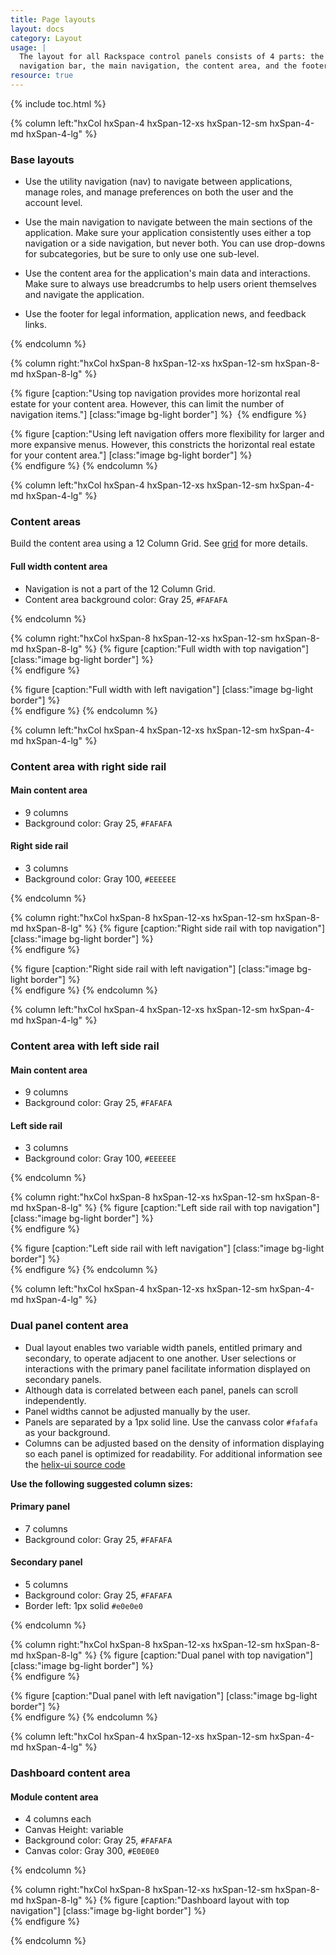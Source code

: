 ```yaml
---
title: Page layouts
layout: docs
category: Layout
usage: |
  The layout for all Rackspace control panels consists of 4 parts: the account
  navigation bar, the main navigation, the content area, and the footer.
resource: true
---
```


{% include toc.html %}

<section class="static-section"  markdown="1">
<div class="hxRow"  markdown="1">
{% column left:"hxCol hxSpan-4 hxSpan-12-xs hxSpan-12-sm hxSpan-4-md hxSpan-4-lg" %}

### Base layouts
- Use the utility navigation (nav) to navigate between applications, manage roles, and manage preferences on both the user and the account level.

- Use the main navigation to navigate between the main sections of the
  application. Make sure your application consistently
  uses either a top navigation or a side navigation, but never both. You can
  use drop-downs for subcategories, but be sure to only use one sub-level.

- Use the content area for the application's main data and interactions. Make sure to always use breadcrumbs to help users orient themselves and navigate the application.

- Use the footer for legal information, application news, and feedback links.

{% endcolumn %}

{% column right:"hxCol hxSpan-8 hxSpan-12-xs hxSpan-12-sm hxSpan-8-md hxSpan-8-lg" %}

{% figure [caption:"Using top navigation provides more horizontal real estate for
your content area. However, this can limit the number of navigation items."] [class:"image bg-light border"] %}
<embed src="{{site.url}}/assets/images/layout/page-layouts/layout-navigation-top.png"/>
{% endfigure %}

{% figure [caption:"Using left navigation offers more flexibility for larger and
more expansive menus. However, this constricts the horizontal real estate for your
content area."] [class:"image bg-light border"] %}
<embed src="{{site.url}}/assets/images/layout/page-layouts/layout-navigation-side.png" width="800"/>
{% endfigure %}
{% endcolumn %}
</div>
</section>

<section class="static-section"  markdown="1">
<div class="hxRow"  markdown="1">
{% column left:"hxCol hxSpan-4 hxSpan-12-xs hxSpan-12-sm hxSpan-4-md hxSpan-4-lg" %}

### Content areas

Build the content area using a 12 Column Grid. See [grid](/layout/grid) for more details.

#### Full width content area
- Navigation is not a part of the 12 Column Grid.
- Content area background color: Gray 25, `#FAFAFA`

{% endcolumn %}

{% column right:"hxCol hxSpan-8 hxSpan-12-xs hxSpan-12-sm hxSpan-8-md hxSpan-8-lg" %}
{% figure [caption:"Full width with top navigation"] [class:"image bg-light border"] %}
<embed src="{{site.url}}/assets/images/layout/page-layouts/layout-content-full-top-nav.png" width="800"/>
{% endfigure %}

{% figure [caption:"Full width with left navigation"] [class:"image bg-light border"] %}
<embed src="{{site.url}}/assets/images/layout/page-layouts/layout-content-full-side-nav.png" width="800"/>
{% endfigure %}
{% endcolumn %}
</div>
</section>

<section class="static-section"  markdown="1">
<div class="hxRow"  markdown="1">
{% column left:"hxCol hxSpan-4 hxSpan-12-xs hxSpan-12-sm hxSpan-4-md hxSpan-4-lg" %}

### Content area with right side rail

#### Main content area

- 9 columns
- Background color: Gray 25, `#FAFAFA`

#### Right side rail

- 3 columns
- Background color: Gray 100, `#EEEEEE`

{% endcolumn %}

{% column right:"hxCol hxSpan-8 hxSpan-12-xs hxSpan-12-sm hxSpan-8-md hxSpan-8-lg" %}
{% figure [caption:"Right side rail with top navigation"] [class:"image bg-light border"] %}
<embed src="{{site.url}}/assets/images/layout/page-layouts/layout-right-side-rail-top-nav.png" width="800"/>
{% endfigure %}

{% figure [caption:"Right side rail with left navigation"] [class:"image bg-light border"] %}
<embed src="{{site.url}}/assets/images/layout/page-layouts/layout-right-side-rail-side-nav.png" width="800"/>
{% endfigure %}
{% endcolumn %}
</div>
</section>

<section class="static-section"  markdown="1">
<div class="hxRow"  markdown="1">
{% column left:"hxCol hxSpan-4 hxSpan-12-xs hxSpan-12-sm hxSpan-4-md hxSpan-4-lg" %}

### Content area with left side rail

#### Main content area

- 9 columns
- Background color: Gray 25, `#FAFAFA`

#### Left side rail
- 3 columns
- Background color: Gray 100, `#EEEEEE`

{% endcolumn %}

{% column right:"hxCol hxSpan-8 hxSpan-12-xs hxSpan-12-sm hxSpan-8-md hxSpan-8-lg" %}
{% figure [caption:"Left side rail with top navigation"] [class:"image bg-light border"] %}
<embed src="{{site.url}}/assets/images/layout/page-layouts/layout-left-side-rail-top-nav.png" width="800"/>
{% endfigure %}

{% figure [caption:"Left side rail with left navigation"] [class:"image bg-light border"] %}
<embed src="{{site.url}}/assets/images/layout/page-layouts/layout-left-side-rail-side-nav.png" width="800"/>
{% endfigure %}
{% endcolumn %}
</div>
</section>

<section class="static-section"  markdown="1">
<div class="hxRow"  markdown="1">
{% column left:"hxCol hxSpan-4 hxSpan-12-xs hxSpan-12-sm hxSpan-4-md hxSpan-4-lg" %}

### Dual panel content area

- Dual layout enables two variable width panels, entitled primary and secondary, to operate adjacent to one another. User selections or interactions with the primary panel facilitate information displayed on secondary panels.
- Although data is correlated between each panel, panels can scroll independently.
- Panel widths cannot be adjusted manually by the user.
- Panels are separated by a 1px solid line. Use the canvass color `#fafafa` as your background.
- Columns can be adjusted based on the density of information displaying so each panel is optimized for readability. For additional information see the [helix-ui source code](https://rackerlabs.github.io/helix-ui/components/layouts/horizontal-layout-template.html)

**Use the following suggested column sizes:**

#### Primary panel

- 7 columns
- Background color: Gray 25, `#FAFAFA`

#### Secondary panel
- 5 columns
- Background color: Gray 25, `#FAFAFA`
- Border left: 1px solid `#e0e0e0`

{% endcolumn %}

{% column right:"hxCol hxSpan-8 hxSpan-12-xs hxSpan-12-sm hxSpan-8-md hxSpan-8-lg" %}
{% figure [caption:"Dual panel with top navigation"] [class:"image bg-light border"] %}
<embed src="{{site.url}}/assets/images/layout/page-layouts/dual-panel-topnav.png" width="800"/>
{% endfigure %}

{% figure [caption:"Dual panel with left navigation"] [class:"image bg-light border"] %}
<embed src="{{site.url}}/assets/images/layout/page-layouts/dual-panel-sidenav.png" width="800"/>
{% endfigure %}
{% endcolumn %}
</div>
</section>


<section class="static-section"  markdown="1">


<div class="hxRow"  markdown="1">
{% column left:"hxCol hxSpan-4 hxSpan-12-xs hxSpan-12-sm hxSpan-4-md hxSpan-4-lg" %}

### Dashboard content area

#### Module content area
- 4 columns each
- Canvas Height: variable
- Background color: Gray 25, `#FAFAFA`
- Canvas color: Gray 300, `#E0E0E0`

{% endcolumn %}

{% column right:"hxCol hxSpan-8 hxSpan-12-xs hxSpan-12-sm hxSpan-8-md hxSpan-8-lg" %}
{% figure [caption:"Dashboard layout with top navigation"] [class:"image bg-light border"] %}
<embed src="{{site.url}}/assets/images/layout/page-layouts/layout-dashboard-top-nav.png" width="800"/>
{% endfigure %}
<!--
{% figure [caption:"Dashboard layout with side navigation"] [class:"image bg-light border"] %}
<embed src="{{site.cdn_url}}/img/layout/layout-dashboard-side.png"/>
{% endfigure %}
-->
{% endcolumn %}
</div>
</section>
